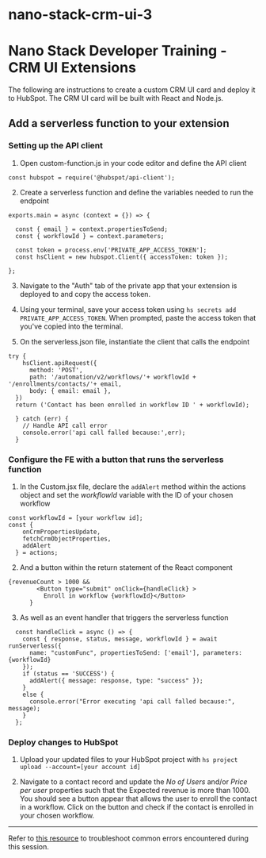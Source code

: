 # nano-stack-crm-ui-3
# Nano Stack Developer Training - CRM UI Extensions
The following are instructions to create a custom CRM UI card and deploy it to HubSpot. The CRM UI card will be built with React and Node.js. 

## Add a serverless function to your extension
### Setting up the API client 
1. Open custom-function.js in your code editor and define the API client

```
const hubspot = require('@hubspot/api-client');
```

2. Create a serverless function and define the variables needed to run the endpoint

```
exports.main = async (context = {}) => {

  const { email } = context.propertiesToSend;
  const { workflowId } = context.parameters;
 
  const token = process.env['PRIVATE_APP_ACCESS_TOKEN'];
  const hsClient = new hubspot.Client({ accessToken: token });

};
```

3. Navigate to the "Auth" tab of the private app that your extension is deployed to and copy the access token. 

4. Using your terminal, save your access token using `hs secrets add PRIVATE_APP_ACCESS_TOKEN`. When prompted, paste the access token that you've copied into the terminal. 

5. On the serverless.json file, instantiate the client that calls the endpoint 
```
try {
    hsClient.apiRequest({
      method: 'POST',
      path: '/automation/v2/workflows/'+ workflowId + '/enrollments/contacts/'+ email,
      body: { email: email },
  })
  return ('Contact has been enrolled in workflow ID ' + workflowId);

  } catch (err) {
    // Handle API call error
    console.error('api call falled because:',err);
  }
```
### Configure the FE with a button that runs the serverless function 
1. In the Custom.jsx file, declare the `addAlert` method within the actions object and set the _workflowId_ variable with the ID of your chosen workflow 
```
const workflowId = [your workflow id];
const {
    onCrmPropertiesUpdate,
    fetchCrmObjectProperties,
    addAlert
  } = actions;
``` 

2. And a button within the return statement of the React component  
```
{revenueCount > 1000 &&
        <Button type="submit" onClick={handleClick} >
          Enroll in workflow {workflowId}</Button>
      }
```

3. As well as an event handler that triggers the serverless function
```
  const handleClick = async () => {
    const { response, status, message, workflowId } = await runServerless({
      name: "customFunc", propertiesToSend: ['email'], parameters: {workflowId}
    });
    if (status == 'SUCCESS') {
      addAlert({ message: response, type: "success" });
    }
    else {
      console.error("Error executing 'api call falled because:", message);
    }
  };
```    
### Deploy changes to HubSpot

1. Upload your updated files to your HubSpot project with `hs project upload --account=[your account id]`

2. Navigate to a contact record and update the _No of Users_ and/or _Price per user_ properties such that the Expected revenue is more than 1000. You should see a button appear that allows the user to enroll the contact in a workflow. Click on the button and check if the contact is enrolled in your chosen workflow. 
---
Refer to [this resource](https://docs.google.com/document/d/158lC7iaTETgKKQVDs4rdOBRZ_9vSUIBIlpByFh0b_4o/edit#heading=h.gzn6elt46xf7) to troubleshoot common errors encountered during this session. 

